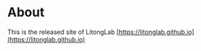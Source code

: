 # About

This is the released site of LitongLab [https://litonglab.github.io](https://litonglab.github.io)
